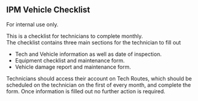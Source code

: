 ## IPM Vehicle Checklist

For internal use only.

This is a checklist for technicians to complete monthly.<br>
The checklist contains three main sections for the technician to fill out<br>

* Tech and Vehicle information as well as date of inspection.
* Equipment checklist and maintenance form.
* Vehicle damage report and maintenance form.

Technicians should access their account on Tech Routes, which should be scheduled on the technician on the first of every month, and complete the form. Once information is filled out no further action is required. 
